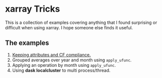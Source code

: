 # xarray Tricks
This is a collection of examples covering anything that I found surprising or difficult when using xarray. I hope someone else finds it useful.

## The examples
1. [Keeping attributes and CF compliance.](Attributes.ipynb)
2. Grouped averages over year and month using `apply_ufunc`.
3. Applying an operation by month using `apply_ufunc`.
4. Using **dask localcluster** to multi process/thread.
